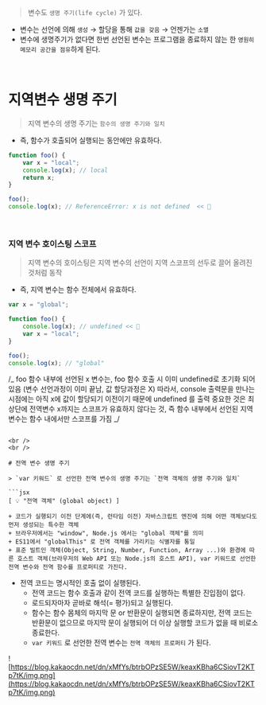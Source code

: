 > 변수도 `생명 주기(life cycle)` 가 있다.

-   변수는 선언에 의해 `생성` → 할당을 통해 `값을 갖음` → 언젠가는 `소멸`
-   변수에 생명주기가 없다면 한번 선언된 변수는 프로그램을 종료하지 않는 한 `영원히 메모리 공간을 점유`하게 된다.

<br />

# 지역변수 생명 주기

> 지역 변수의 생명 주기는 `함수의 생명 주기와 일치`

-   즉, 함수가 호출되어 실행되는 동안에만 유효하다.

```jsx
function foo() {
    var x = "local";
    console.log(x); // local
    return x;
}

foo();
console.log(x); // ReferenceError: x is not defined  << 🔎
```

<br />

### 지역 변수 호이스팅 스코프

> 지역 변수의 호이스팅은 지역 변수의 선언이 지역 스코프의 선두로 끌어 올려진 것처럼 동작

-   즉, 지역 변수는 함수 전체에서 유효하다.

```jsx
var x = "global";

function foo() {
    console.log(x); // undefined << 🔎
    var x = "local";
}

foo();
console.log(x); // "global"
```

/_
foo 함수 내부에 선언된 x 변수는, foo 함수 호출 시 이미 undefined로 초기화 되어 있음 (변수 선언과정이 이미 끝남, 값 할당과정은 X)
따라서, console 출력문을 만나는 시점에는 아직 x에 값이 할당되기 이전이기 때문에 undefined 를 출력
중요한 것은 최상단에 전역변수 x까지는 스코프가 유효하지 않다는 것, 즉 함수 내부에서 선언된 지역변수는 함수 내에서만 스코프를 가짐
_/

````

<br />
<br />

# 전역 변수 생명 주기

> `var 키워드` 로 선언한 전역 변수의 생명 주기는 `전역 객체의 생명 주기와 일치`

```jsx
[ 💡 "전역 객체" (global object) ]

+ 코드가 실행되기 이전 단계에(즉, 런타임 이전) 자바스크립트 엔진에 의해 어떤 객체보다도 먼저 생성되는 특수한 객체
+ 브라우저에서는 "window", Node.js 에서는 "global 객체"를 의미
+ ES11에서 "globalThis" 로 전역 객체를 가리키는 식별자를 통일
+ 표준 빌트인 객체(Object, String, Number, Function, Array ...)와 환경에 따른 호스트 객체(브라우저의 Web API 또는 Node.js의 호스트 API), var 키워드로 선언한 전역 변수와 전역 함수를 프로퍼티로 가진다.
````

-   전역 코드는 명시적인 호출 없이 실행된다.
    -   전역 코드는 함수 호출과 같이 전역 코드를 실행하는 특별한 진입점이 없다.
    -   로드되자마자 곧바로 해석(= 평가)되고 실행된다.
    -   함수는 함수 몸체의 마지막 문 or 반환문이 실행되면 종료하지만, 전역 코드는 반환문이 없으므로 마지막 문이 실행되어 더 이상 실행할 코드가 없을 때 비로소 종료한다.
    -   `var 키워드` 로 선언한 전역 변수는 `전역 객체의 프로퍼티` 가 된다.

![https://blog.kakaocdn.net/dn/xMfYs/btrbOPzSE5W/keaxKBha6CSiovT2KTp7tK/img.png](https://blog.kakaocdn.net/dn/xMfYs/btrbOPzSE5W/keaxKBha6CSiovT2KTp7tK/img.png)

<br />
